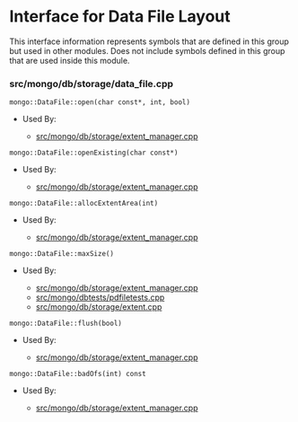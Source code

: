 
# Interface for Data File Layout
This interface information represents symbols that are defined in this group but used in other modules.  Does not include symbols defined in this group that are used inside this module.

### src/mongo/db/storage/data\_file.cpp

<div></div>

    mongo::DataFile::open(char const*, int, bool)

- Used By:

    - [src/mongo/db/storage/extent\_manager.cpp](../../../../storage/storage\_layer\_structure)

<div></div>

    mongo::DataFile::openExisting(char const*)

- Used By:

    - [src/mongo/db/storage/extent\_manager.cpp](../../../../storage/storage\_layer\_structure)

<div></div>

    mongo::DataFile::allocExtentArea(int)

- Used By:

    - [src/mongo/db/storage/extent\_manager.cpp](../../../../storage/storage\_layer\_structure)

<div></div>

    mongo::DataFile::maxSize()

- Used By:

    - [src/mongo/db/storage/extent\_manager.cpp](../../../../storage/storage\_layer\_structure)
    - [src/mongo/dbtests/pdfiletests.cpp](../../../../tests/unit\_tests)
    - [src/mongo/db/storage/extent.cpp](../../../../storage/storage\_layer\_structure)

<div></div>

    mongo::DataFile::flush(bool)

- Used By:

    - [src/mongo/db/storage/extent\_manager.cpp](../../../../storage/storage\_layer\_structure)

<div></div>

    mongo::DataFile::badOfs(int) const

- Used By:

    - [src/mongo/db/storage/extent\_manager.cpp](../../../../storage/storage\_layer\_structure)
